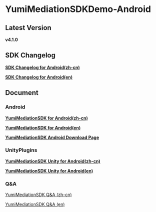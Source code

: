 # YumiMediationSDKDemo-Android

## Latest Version

**v4.1.0**

## SDK Changelog
[**SDK Changelog for Android(zh-cn)**](./SDK%20Changelog/Android%20SDK%E6%9B%B4%E6%96%B0%E6%97%A5%E5%BF%97.md)

[**SDK Changelog for Android(en)**](./SDK%20Changelog/Android%20SDK%20Changelog.md)


## Document

### Android

[**YumiMediationSDK for Android(zh-cn)**](./docs/YumiMediationSDK%20for%20Android(zh-cn).md)

[**YumiMediationSDK for Android(en)**](./docs/YumiMediationSDK%20for%20Android(en).md)

[**YumiMediationSDK Android Download Page**](./docs/YumiMediationSDK%20for%20Android%20Download%20Page.md)

### UnityPlugins

[**YumiMediationSDK Unity for Android(zh-cn)**](https://github.com/yumimobi/YumiMediationSDK-Unity/blob/master/source/document/YumiMediationSDK%20for%20Unity(zh-cn).md)

[**YumiMediationSDK Unity for Android(en)**](https://github.com/yumimobi/YumiMediationSDK-Unity/blob/master/source/document/YumiMediationSDK%20for%20Unity(en).md)

### Q&A
[YumiMediationSDK Q&A (zh-cn)](https://github.com/yumimobi/Developer-doc/blob/master/FAQ_latest_cn.md)

[YumiMediationSDK Q&A (en)](https://github.com/yumimobi/Developer-doc/blob/master/FAQ_latest_en.md)
